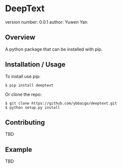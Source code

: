 DeepText
===============================

version number: 0.0.1
author: Yuwen Yan

Overview
--------

A python package that can be installed with pip.

Installation / Usage
--------------------

To install use pip:

    $ pip install deeptext


Or clone the repo:

    $ git clone https://github.com/ybbaigo/deeptext.git
    $ python setup.py install
    
Contributing
------------

TBD

Example
-------

TBD